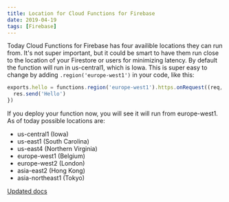 ```yaml
---
title: Location for Cloud Functions for Firebase
date: 2019-04-19
tags: [Firebase]
---
```


Today Cloud Functions for Firebase has four availible locations they can run from. It's not super important, but it could be smart to have them run close to the location of your Firestore or users for minimizing latency. By default the function will run in us-central1, which is Iowa. This is super easy to change by adding `.region('europe-west1')` in your code, like this:

```js
exports.hello = functions.region('europe-west1').https.onRequest((req, res) => {
  res.send('Hello')
})
```

If you deploy your function now, you will see it will run from europe-west1. As of today possible locations are:

- us-central1 (Iowa)
- us-east1 (South Carolina)
- us-east4 (Northern Virginia)
- europe-west1 (Belgium)
- europe-west2 (London)
- asia-east2 (Hong Kong)
- asia-northeast1 (Tokyo)

[Updated docs](https://firebase.google.com/docs/functions/locations)
